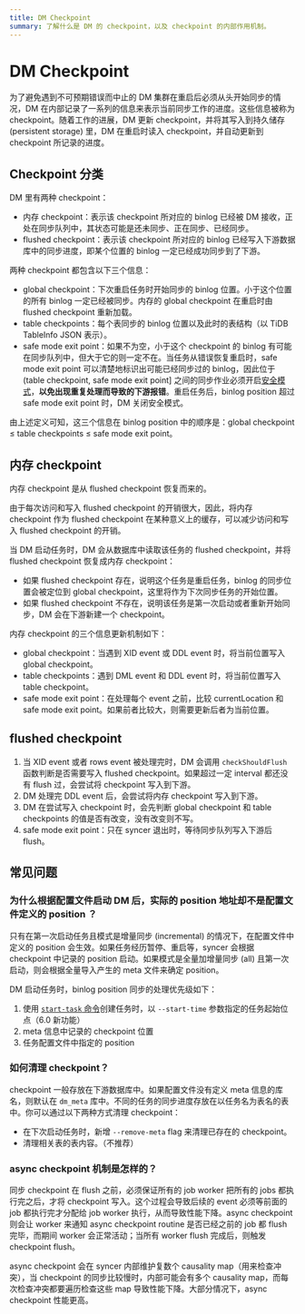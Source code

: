 ```yaml
---
title: DM Checkpoint
summary: 了解什么是 DM 的 checkpoint，以及 checkpoint 的内部作用机制。
---
```


# DM Checkpoint

为了避免遇到不可预期错误而中止的 DM 集群在重启后必须从头开始同步的情况，DM 在内部记录了一系列的信息来表示当前同步工作的进度。这些信息被称为 checkpoint。随着工作的进展，DM 更新 checkpoint，并将其写入到持久储存 (persistent storage) 里，DM 在重启时读入 checkpoint，并自动更新到 checkpoint 所记录的进度。

## Checkpoint 分类

DM 里有两种 checkpoint：

* 内存 checkpoint：表示该 checkpoint 所对应的 binlog 已经被 DM 接收，正处在同步队列中，其状态可能是还未同步、正在同步、已经同步。
* flushed checkpoint：表示该 checkpoint 所对应的 binlog 已经写入下游数据库中的同步进度，即某个位置的 binlog 一定已经成功同步到了下游。

两种 checkpoint 都包含以下三个信息：

- global checkpoint：下次重启任务时开始同步的 binlog 位置。小于这个位置的所有 binlog 一定已经被同步。内存的 global checkpoint 在重启时由 flushed checkpoint 重新加载。
- table checkpoints：每个表同步的 binlog 位置以及此时的表结构（以 TiDB TableInfo JSON 表示）。
- safe mode exit point：如果不为空，小于这个 checkpoint 的 binlog 有可能在同步队列中，但大于它的则一定不在。当任务从错误恢复重启时，safe mode exit point 可以清楚地标识出可能已经同步过的 binlog，因此位于 (table checkpoint, safe mode exit point] 之间的同步作业必须开启[安全模式](/dm/dm-safe-mode.md)，**以免出现重复处理而导致的下游报错**。重启任务后，binlog position 超过 safe mode exit point 时，DM 关闭安全模式。

由上述定义可知，这三个信息在 binlog position 中的顺序是：global checkpoint ≤ table checkpoints ≤ safe mode exit point。

## 内存 checkpoint

内存 checkpoint 是从 flushed checkpoint 恢复而来的。

由于每次访问和写入 flushed checkpoint 的开销很大，因此，将内存 checkpoint 作为 flushed checkpoint 在某种意义上的缓存，可以减少访问和写入 flushed checkpoint 的开销。

当 DM 启动任务时，DM 会从数据库中读取该任务的 flushed checkpoint，并将 flushed checkpoint 恢复成内存 checkpoint：

* 如果 flushed checkpoint 存在，说明这个任务是重启任务，binlog 的同步位置会被定位到 global checkpoint，这里将作为下次同步任务的开始位置。
* 如果 flushed checkpoint 不存在，说明该任务是第一次启动或者重新开始同步，DM 会在下游新建一个 checkpoint。

内存 checkpoint 的三个信息更新机制如下：

- global checkpoint：当遇到 XID event 或 DDL event 时，将当前位置写入 global checkpoint。
- table checkpoints：遇到 DML event 和 DDL event 时，将当前位置写入 table checkpoint。
- safe mode exit point：在处理每个 event 之前，比较 currentLocation 和 safe mode exit point。如果前者比较大，则需要更新后者为当前位置。

## flushed checkpoint

1. 当 XID event 或者 rows event 被处理完时，DM 会调用 `checkShouldFlush` 函数判断是否需要写入 flushed checkpoint。如果超过一定 interval 都还没有 flush 过，会尝试将 checkpoint 写入到下游。
2. DM 处理完 DDL event 后，会尝试将内存 checkpoint 写入到下游。
3. DM 在尝试写入 checkpoint 时，会先判断 global checkpoint 和 table checkpoints 的值是否有改变，没有改变则不写。
4. safe mode exit point：只在 syncer 退出时，等待同步队列写入下游后 flush。

## 常见问题

### 为什么根据配置文件启动 DM 后，实际的 position 地址却不是配置文件定义的 position ？

只有在第一次启动任务且模式是增量同步 (incremental) 的情况下，在配置文件中定义的 position 会生效。如果任务经历暂停、重启等，syncer 会根据 checkpoint 中记录的 position 启动。如果模式是全量加增量同步 (all) 且第一次启动，则会根据全量导入产生的 meta 文件来确定 position。

DM 启动任务时，binlog position 同步的处理优先级如下：

1. 使用 [`start-task` 命令](/dm/dm-create-task.md)创建任务时，以 `--start-time` 参数指定的任务起始位点（6.0 新功能）
2. meta 信息中记录的 checkpoint 位置
3. 任务配置文件中指定的 position

### 如何清理 checkpoint？

checkpoint 一般存放在下游数据库中。如果配置文件没有定义 meta 信息的库名，则默认在 `dm_meta` 库中。不同的任务的同步进度存放在以任务名为表名的表中。你可以通过以下两种方式清理 checkpoint：

* 在下次启动任务时，新增 `--remove-meta` flag 来清理已存在的 checkpoint。
* 清理相关表的表内容。（不推荐）

### async checkpoint 机制是怎样的？

同步 checkpoint 在 flush 之前，必须保证所有的 job worker 把所有的 jobs 都执行完之后，才将 checkpoint 写入。这个过程会导致后续的 event 必须等前面的 job 都执行完才分配给 job worker 执行，从而导致性能下降。async checkpoint 则会让 worker 来通知 async checkpoint routine 是否已经之前的 job 都 flush 完毕，而期间 worker 会正常活动；当所有 worker flush 完成后，则触发 checkpoint flush。

async checkpoint 会在 syncer 内部维护复数个 causality map（用来检查冲突），当 checkpoint 的同步比较慢时，内部可能会有多个 causality map，而每次检查冲突都要遍历检查这些 map 导致性能下降。大部分情况下，async checkpoint 性能更高。
